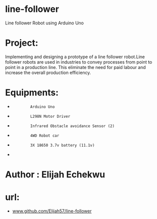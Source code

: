 # line-follower
Line follower Robot using Arduino Uno

# Project: 
 Implementing and designing a prototype of a line follower robot.Line follower robots are used in industries to convey processes from point to point in a production line. This eliminate the need for paid labour and increase the overall production efficiency.
       
# Equipments: 
 *             Arduino Uno
 *             L298N Motor Driver
 *             Infrared Obstacle avoidance Sensor (2)
 *             4WD Robot car
 *             3X 18650 3.7v battery (11.1v)
 *      
 # Author : Elijah Echekwu
 
# url: 
* www.github.com/Elijah57/line-follower
         

